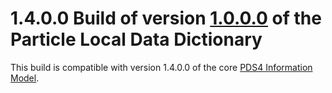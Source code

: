 # 1.4.0.0 Build of version [1.0.0.0](../../../src/1.0.0.0) of the Particle Local Data Dictionary

This build is compatible with version 1.4.0.0 of the core [PDS4 Information Model](https://pds.nasa.gov/pds4/doc/im/).